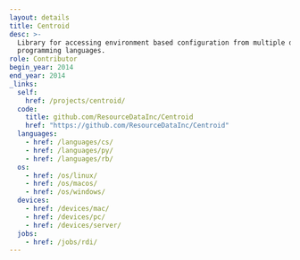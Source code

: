 ```yaml
---
layout: details
title: Centroid
desc: >-
  Library for accessing environment based configuration from multiple different
  programming languages.
role: Contributor
begin_year: 2014
end_year: 2014
_links:
  self:
    href: /projects/centroid/
  code:
    title: github.com/ResourceDataInc/Centroid
    href: "https://github.com/ResourceDataInc/Centroid"
  languages:
    - href: /languages/cs/
    - href: /languages/py/
    - href: /languages/rb/
  os:
    - href: /os/linux/
    - href: /os/macos/
    - href: /os/windows/
  devices:
    - href: /devices/mac/
    - href: /devices/pc/
    - href: /devices/server/
  jobs:
    - href: /jobs/rdi/
---
```

